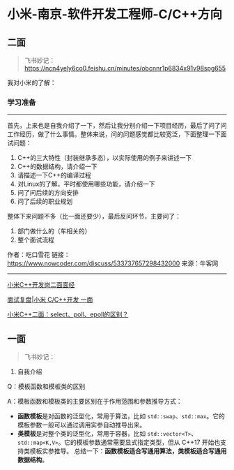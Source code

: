 # 小米-南京-软件开发工程师-C/C++方向



## 二面

>   飞书妙记：https://ncn4yely6co0.feishu.cn/minutes/obcnnr1p6834x91v98spg655



我对小米的了解：





### 学习准备

---

首先，上来也是自我介绍了一下，然后让我分别介绍一下项目经历，最后了问了问工作经历，做了什么事情。整体来说，问的问题感觉都比较宽泛，下面整理一下面试问题：

1.  C++的三大特性（封装继承多态），以实际使用的例子来讲述一下
2.  C++的数据结构，请介绍一下
3.  请描述一下C++的编译过程
4.  对Linux的了解，平时都使用哪些功能，请介绍一下
5.  问了问后续的方向安排
6.  问了后续的职业规划

整体下来问题不多（比一面还要少），最后反问环节，主要问了：

1.  部门做什么的（车相关的）
2.  整个面试流程

作者：吃口雪花
链接：https://www.nowcoder.com/discuss/533737657298432000
来源：牛客网

---

[小米C++开发岗二面面经](https://zhuanlan.zhihu.com/p/687538853)

[面试复盘|小米 C/C++开发 一面](https://www.nowcoder.com/discuss/353158292102914048)

[小米C++二面：select、poll、epoll的区别？](https://www.bilibili.com/video/BV1fJ23YQEHG/?vd_source=f4cc25a44af6631d6f4db023b3bb88e4)





## 一面

>   飞书妙记：



1.   自我介绍



Q：模板函数和模板类的区别

A：模板函数和模板类的主要区别在于作用范围和参数推导方式：

-   **函数模板**是对函数的泛型化，常用于算法，比如 `std::swap`、`std::max`。它的模板参数一般可以通过调用实参自动推导出来。
-   **类模板**是对整个类的泛型化，常用于容器，比如 `std::vector<T>`、`std::map<K,V>`。它的模板参数通常需要显式指定类型，但从 C++17 开始也支持类模板实参推导。
     总结一下：**函数模板适合写通用算法，类模板适合写通用数据结构**。